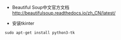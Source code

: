  - Beautiful Soup中文官方文档
http://beautifulsoup.readthedocs.io/zh_CN/latest/

 - 安装tkinter

```sudo apt-get install python3-tk```